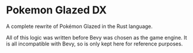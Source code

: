 # Pokemon Glazed DX
A complete rewrite of Pokémon Glazed in the Rust language.

All of this logic was written before Bevy was chosen as the game engine. It is all
incompatible with Bevy, so is only kept here for reference purposes.